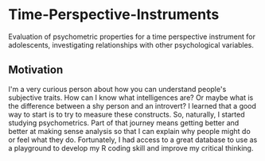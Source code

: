 # Time-Perspective-Instruments

Evaluation of psychometric properties for a time perspective instrument for adolescents, investigating relationships with other psychological variables.

## Motivation

I'm a very curious person about how you can understand people's subjective traits. How can I know what intelligences are? Or maybe what is the difference between a shy person and an introvert? I learned that a good way to start is to try to measure these constructs. So, naturally, I started studying psychometrics. Part of that journey means getting better and better at making sense analysis so that I can explain why people might do or feel what they do. Fortunately, I had access to a great database to use as a playground to develop my R coding skill and improve my critical thinking.


